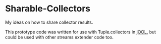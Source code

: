 # Sharable-Collectors
My ideas on how to share collector results.

This prototype code was written for use with Tuple.collectors in [jOOL](https://github.com/jOOQ/jOOL), but could be used with other streams extender code too.
